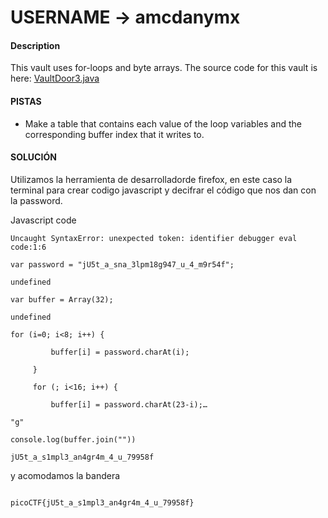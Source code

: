 # USERNAME -> amcdanymx

#### Description

This vault uses for-loops and byte arrays. The source code for this vault is here: [VaultDoor3.java](https://jupiter.challenges.picoctf.org/static/943ea40e3f54fca6d2145fa7aadc5e09/VaultDoor3.java)

#### PISTAS 
- Make a table that contains each value of the loop variables and the corresponding buffer index that it writes to.

#### SOLUCIÓN
Utilizamos la herramienta de desarrolladorde firefox, en este caso la terminal para crear codigo javascript y decifrar el código que nos dan con la password.

Javascript code

```
Uncaught SyntaxError: unexpected token: identifier debugger eval code:1:6

var password = "jU5t_a_sna_3lpm18g947_u_4_m9r54f";

undefined

var buffer = Array(32);

undefined

for (i=0; i<8; i++) {

         buffer[i] = password.charAt(i);

     }

     for (; i<16; i++) {

         buffer[i] = password.charAt(23-i);…

"g"

console.log(buffer.join(""))

jU5t_a_s1mpl3_an4gr4m_4_u_79958f
```
y acomodamos la bandera

```

picoCTF{jU5t_a_s1mpl3_an4gr4m_4_u_79958f}
```
